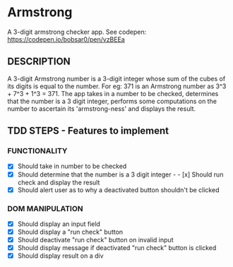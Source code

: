 # Armstrong
A 3-digit armstrong checker app. See codepen: https://codepen.io/bobsar0/pen/vzBEEa

## DESCRIPTION
A 3-digit Armstrong number is a 3-digit integer whose sum of the cubes of its digits is equal to the number. For eg: 371 is an Armstrong number as 3^3 + 7^3 + 1^3 = 371. The app takes in a number to be checked, determines that the number is a 3 digit integer, performs some computations on the number to ascertain its 'armstrong-ness' and displays the result.

## TDD STEPS - Features to implement

### FUNCTIONALITY
- [x] Should take in number to be checked                                             
- [x] Should determine that the number is a 3 digit integer                     - - [x] Should run check and display the result                                  
- [x] Should alert user as to why a deactivated button shouldn't be clicked    

### DOM MANIPULATION
- [x] Should display an input field 
- [x] Should display a "run check" button 
- [x] Should deactivate "run check" button on invalid input 
- [x] Should display message if deactivated "run check" button is clicked 
- [x] Should display result on a div 
